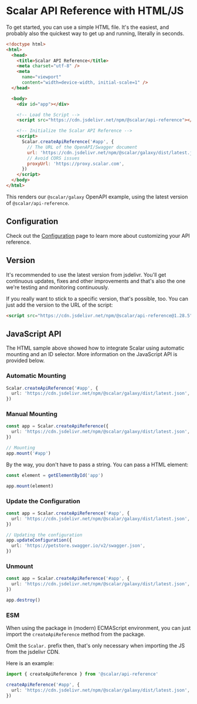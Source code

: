 # Scalar API Reference with HTML/JS

To get started, you can use a simple HTML file. It's the easiest, and probably also the quickest way to get up and running, literally in seconds.

```html
<!doctype html>
<html>
  <head>
    <title>Scalar API Reference</title>
    <meta charset="utf-8" />
    <meta
      name="viewport"
      content="width=device-width, initial-scale=1" />
  </head>

  <body>
    <div id="app"></div>

    <!-- Load the Script -->
    <script src="https://cdn.jsdelivr.net/npm/@scalar/api-reference"></script>

    <!-- Initialize the Scalar API Reference -->
    <script>
      Scalar.createApiReference('#app', {
        // The URL of the OpenAPI/Swagger document
        url: 'https://cdn.jsdelivr.net/npm/@scalar/galaxy/dist/latest.json',
        // Avoid CORS issues
        proxyUrl: 'https://proxy.scalar.com',
      })
    </script>
  </body>
</html>
```

This renders our `@scalar/galaxy` OpenAPI example, using the latest version of `@scalar/api-reference`.

## Configuration

Check out the [Configuration](../configuration.md) page to learn more about customizing your API reference.

## Version

It's recommended to use the latest version from jsdelivr. You'll get continuous updates, fixes and other improvements and that's also the one we're testing and monitoring continuously.

If you really want to stick to a specific version, that's possible, too. You can just add the version to the URL of the script:

```html
<script src="https://cdn.jsdelivr.net/npm/@scalar/api-reference@1.28.5"></script>
```

## JavaScript API

The HTML sample above showed how to integrate Scalar using automatic mounting and an ID selector. More information on the JavaScript API is provided below.

### Automatic Mounting

```ts
Scalar.createApiReference('#app', {
  url: 'https://cdn.jsdelivr.net/npm/@scalar/galaxy/dist/latest.json',
})
```

### Manual Mounting

```ts
const app = Scalar.createApiReference({
  url: 'https://cdn.jsdelivr.net/npm/@scalar/galaxy/dist/latest.json',
})

// Mounting
app.mount('#app')
```

By the way, you don't have to pass a string. You can pass a HTML element:

```ts
const element = getElementById('app')

app.mount(element)
```

### Update the Configuration

```ts
const app = Scalar.createApiReference('#app', {
  url: 'https://cdn.jsdelivr.net/npm/@scalar/galaxy/dist/latest.json',
})

// Updating the configuration
app.updateConfiguration({
  url: 'https://petstore.swagger.io/v2/swagger.json',
})
```

### Unmount

```ts
const app = Scalar.createApiReference('#app', {
  url: 'https://cdn.jsdelivr.net/npm/@scalar/galaxy/dist/latest.json',
})

app.destroy()
```

### ESM

When using the package in (modern) ECMAScript environment, you can just import the `createApiReference` method from the
package.

Omit the `Scalar.` prefix then, that's only necessary when importing the JS from the jsdelivr CDN.

Here is an example:

```ts
import { createApiReference } from '@scalar/api-reference'

createApiReference('#app', {
  url: 'https://cdn.jsdelivr.net/npm/@scalar/galaxy/dist/latest.json',
})
```
